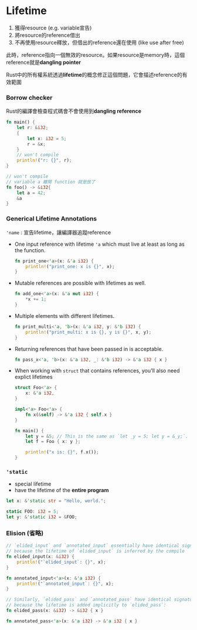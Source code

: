 # Lifetime
1. 獲得resource (e.g. variable宣告)
2. 將resource的reference借出
3. 不再使用resource釋放，但借出的reference還在使用 (like use after free)

此時，reference指向一個無效的resource。如果resource是memory時，這個reference就是**dangling pointer**


Rust中的所有權系統透過**lifetime**的概念修正這個問題，它會描述reference的有效範圍

### Borrow checker
Rust的編譯會檢查程式碼會不會使用到**dangling reference**
```rust
fn main() {
    let r: &i32;
    {
        let x: i32 = 5;
        r = &x;
    }
    // won't compile
    println!("r: {}", r);
}
```

```rust
// won't compile
// variable a 離開 function 就是放了
fn foo() -> &i32{
    let a = 42;
    &a
}
```

### Generical Lifetime Annotations
```'name``` : 宣告lifetime，讓編譯器追蹤reference

* One input reference with lifetime ```'a``` which must live at least as long as the function.
    ```rust
    fn print_one<'a>(x: &'a i32) {
        println!("print_one: x is {}", x);
    }
    ```
* Mutable references are possible with lifetimes as well.
    ```rust
    fn add_one<'a>(x: &'a mut i32) {
        *x += 1;
    }
    ```
* Multiple elements with different lifetimes.
    ```rust
    fn print_multi<'a, 'b>(x: &'a i32, y: &'b i32) {
        println!("print_multi: x is {}, y is {}", x, y);
    }
    ```
* Returning references that have been passed in is acceptable.
    ```rust
    fn pass_x<'a, 'b>(x: &'a i32, _: &'b i32) -> &'a i32 { x }
    ```

* When working with ```struct``` that contains references, you'll also need explict lifetimes
    ```rust
    struct Foo<'a> {
        x: &'a i32,
    }

    impl<'a> Foo<'a> {
        fn x(&self) -> &'a i32 { self.x }
    }

    fn main() {
        let y = &5; // This is the same as `let _y = 5; let y = &_y;`.
        let f = Foo { x: y };

        println!("x is: {}", f.x());
    }
    ```

### ```'static```
* special lifetime
* have the lifetime of the **entire program**

```rust
let x: &'static str = "Hello, world.";

static FOO: i32 = 5;
let y: &'static i32 = &FOO;
```

### Elision (省略)
```rust
// `elided_input` and `annotated_input` essentially have identical signatures
// because the lifetime of `elided_input` is inferred by the compile
fn elided_input(x: &i32) {
    println!("`elided_input`: {}", x);
}

fn annotated_input<'a>(x: &'a i32) {
    println!("`annotated_input`: {}", x);
}

// Similarly, `elided_pass` and `annotated_pass` have identical signatures
// because the lifetime is added implicitly to `elided_pass`:
fn elided_pass(x: &i32) -> &i32 { x }

fn annotated_pass<'a>(x: &'a i32) -> &'a i32 { x }
```